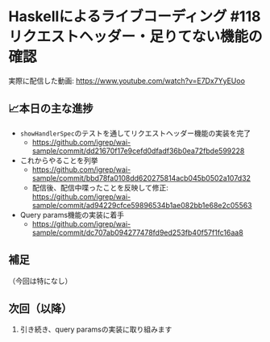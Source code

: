 # Haskellによるライブコーディング #118 リクエストヘッダー・足りてない機能の確認 

実際に配信した動画: <https://www.youtube.com/watch?v=E7Dx7YyEUoo>

## 📈本日の主な進捗

- `showHandlerSpec`のテストを通してリクエストヘッダー機能の実装を完了
    - <https://github.com/igrep/wai-sample/commit/dd21670f17e9cefd0dfadf36b0ea72fbde599228>
- これからやることを列挙
    - <https://github.com/igrep/wai-sample/commit/bbd78fa0108dd620275814acb045b0502a107d32>
    - 配信後、配信中喋ったことを反映して修正: <https://github.com/igrep/wai-sample/commit/ad94229cfce59896534b1ae082bb1e68e2c05563>
- Query params機能の実装に着手
    - <https://github.com/igrep/wai-sample/commit/dc707ab094277478fd9ed253fb40f57f1fc16aa8>

## 補足

（今回は特になし）

## 次回（以降）

1. 引き続き、query paramsの実装に取り組みます
